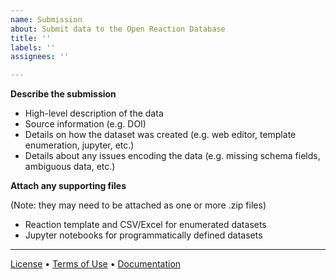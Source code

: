 ```yaml
---
name: Submission
about: Submit data to the Open Reaction Database
title: ''
labels: ''
assignees: ''

---
```


**Describe the submission**
* High-level description of the data
* Source information (e.g. DOI)
* Details on how the dataset was created (e.g. web editor, template enumeration, jupyter, etc.)
* Details about any issues encoding the data (e.g. missing schema fields, ambiguous data, etc.)

**Attach any supporting files**

(Note: they may need to be attached as one or more .zip files)
* Reaction template and CSV/Excel for enumerated datasets
* Jupyter notebooks for programmatically defined datasets

---
[License](https://github.com/open-reaction-database/ord-data/blob/main/LICENSE) • [Terms of Use](https://github.com/open-reaction-database/ord-data/blob/main/CONTRIBUTING.md#terms-of-use) • [Documentation](https://docs.open-reaction-database.org/en/latest/submissions.html)
